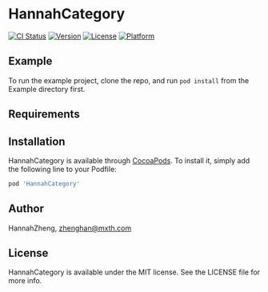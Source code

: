 # HannahCategory

[![CI Status](https://img.shields.io/travis/HannahZheng/HannahCategory.svg?style=flat)](https://travis-ci.org/HannahZheng/HannahCategory)
[![Version](https://img.shields.io/cocoapods/v/HannahCategory.svg?style=flat)](https://cocoapods.org/pods/HannahCategory)
[![License](https://img.shields.io/cocoapods/l/HannahCategory.svg?style=flat)](https://cocoapods.org/pods/HannahCategory)
[![Platform](https://img.shields.io/cocoapods/p/HannahCategory.svg?style=flat)](https://cocoapods.org/pods/HannahCategory)

## Example

To run the example project, clone the repo, and run `pod install` from the Example directory first.

## Requirements

## Installation

HannahCategory is available through [CocoaPods](https://cocoapods.org). To install
it, simply add the following line to your Podfile:

```ruby
pod 'HannahCategory'
```

## Author

HannahZheng, zhenghan@mxth.com

## License

HannahCategory is available under the MIT license. See the LICENSE file for more info.
